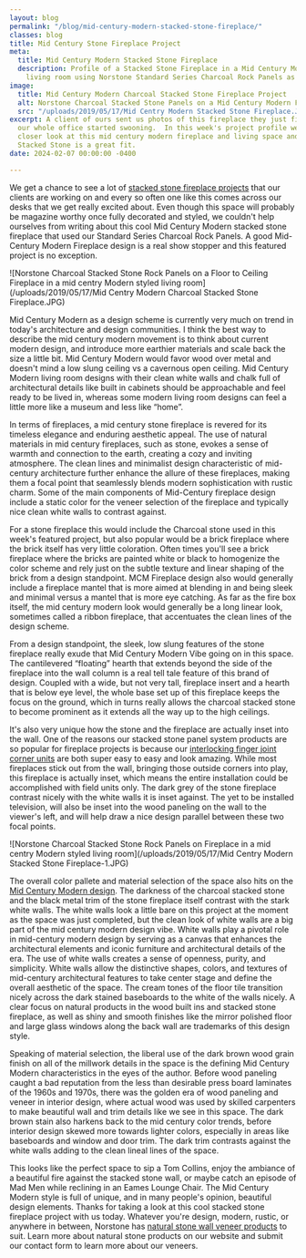 ```yaml
---
layout: blog
permalink: "/blog/mid-century-modern-stacked-stone-fireplace/"
classes: blog
title: Mid Century Stone Fireplace Project
meta:
  title: Mid Century Modern Stacked Stone Fireplace
  description: Profile of a Stacked Stone Fireplace in a Mid Century Modern styled
    living room using Norstone Standard Series Charcoal Rock Panels as the veneer.
image:
  title: Mid Century Modern Charcoal Stacked Stone Fireplace Project
  alt: Norstone Charcoal Stacked Stone Panels on a Mid Century Modern Fireplace
  src: "/uploads/2019/05/17/Mid Centry Modern Stacked Stone Fireplace.JPG"
excerpt: A client of ours sent us photos of this fireplace they just finished and
  our whole office started swooning.  In this week's project profile we'll take a
  closer look at this mid century modern fireplace and living space and why the Charcoal
  Stacked Stone is a great fit.
date: 2024-02-07 00:00:00 -0400

---
```

We get a chance to see a lot of [stacked stone fireplace projects](https://www.norstoneusa.com/gallery/application/fireplace/) that our clients are working on and every so often one like this comes across our desks that we get really excited about. Even though this space will probably be magazine worthy once fully decorated and styled, we couldn't help ourselves from writing about this cool Mid Century Modern stacked stone fireplace that used our Standard Series Charcoal Rock Panels. A good Mid-Century Modern Fireplace design is a real show stopper and this featured project is no exception.

![Norstone Charcoal Stacked Stone Rock Panels on a Floor to Ceiling Fireplace in a mid centry Modern styled living room](/uploads/2019/05/17/Mid Centry Modern Charcoal Stacked Stone Fireplace.JPG)

Mid Century Modern as a design scheme is currently very much on trend in today's architecture and design communities. I think the best way to describe the mid century modern movement is to think about current modern design, and introduce more earthier materials and scale back the size a little bit.  Mid Century Modern would favor wood over metal and doesn't mind a low slung ceiling vs a cavernous open ceiling. Mid Century Modern living room designs with their clean white walls and chalk full of architectural details like built in cabinets should be approachable and feel ready to be lived in, whereas some modern living room designs can feel a little more like a museum and less like “home”.

In terms of fireplaces, a mid century stone fireplace is revered for its timeless elegance and enduring aesthetic appeal. The use of natural materials in mid century fireplaces, such as stone, evokes a sense of warmth and connection to the earth, creating a cozy and inviting atmosphere. The clean lines and minimalist design characteristic of mid-century architecture further enhance the allure of these fireplaces, making them a focal point that seamlessly blends modern sophistication with rustic charm.  Some of the main components of Mid-Century fireplace design include a static color for the veneer selection of the fireplace and typically nice clean white walls to contrast against.

For a stone fireplace this would include the Charcoal stone used in this week's featured project, but also popular would be a brick fireplace where the brick itself has very little coloration. Often times you'll see a brick fireplace where the bricks are painted white or black to homogenize the color scheme and rely just on the subtle texture and linear shaping of the brick from a design standpoint. MCM Fireplace design also would generally include a fireplace mantel that is more aimed at blending in and being sleek and minimal versus a mantel that is more eye catching. As far as the fire box itself, the mid century modern look would generally be a long linear look, sometimes called a ribbon fireplace, that accentuates the clean lines of the design scheme.

From a design standpoint, the sleek, low slung features of the stone fireplace really exude that Mid Century Modern Vibe going on in this space. The cantilevered “floating” hearth that extends beyond the side of the fireplace into the wall column is a real tell tale feature of this brand of design. Coupled with a wide, but not very tall, fireplace insert and a hearth that is below eye level, the whole base set up of this fireplace keeps the focus on the ground, which in turns really allows the charcoal stacked stone to become prominent as it extends all the way up to the high ceilings.

It's also very unique how the stone and the fireplace are actually inset into the wall. One of the reasons our stacked stone panel system products are so popular for fireplace projects is because our [interlocking finger joint corner units](https://www.norstoneusa.com/blog/norstone-classroom-session-working-corners-1/) are both super easy to easy and look amazing. While most fireplaces stick out from the wall, bringing those outside corners into play, this fireplace is actually inset, which means the entire installation could be accomplished with field units only. The dark grey of the stone fireplace contrast nicely with the white walls it is inset against. The yet to be installed television, will also be inset into the wood paneling on the wall to the viewer's left, and will help draw a nice design parallel between these two focal points.

![Norstone Charcoal Stacked Stone Rock Panels on Fireplace in a mid centry Modern styled living room](/uploads/2019/05/17/Mid Centry Modern Stacked Stone Fireplace-1.JPG)

The overall color pallete and material selection of the space also hits on the [Mid Century Modern design](https://www.norstoneusa.com/blog/charcoal-xl-mid-century-modern-home/). The darkness of the charcoal stacked stone and the black metal trim of the stone fireplace itself contrast with the stark white walls. The white walls look a little bare on this project at the moment as the space was just completed, but the clean look of white walls are a big part of the mid century modern design vibe. White walls play a pivotal role in mid-century modern design by serving as a canvas that enhances the architectural elements and iconic furniture and architectural details of the era. The use of white walls creates a sense of openness, purity, and simplicity.  White walls allow the distinctive shapes, colors, and textures of mid-century architectural features to take center stage and define the overall aesthetic of the space. The cream tones of the floor tile transition nicely across the dark stained baseboards to the white of the walls nicely. A clear focus on natural products in the wood built ins and stacked stone fireplace, as well as shiny and smooth finishes like the mirror polished floor and large glass windows along the back wall are trademarks of this design style.

Speaking of material selection, the liberal use of the dark brown wood grain finish on all of the millwork details in the space is the defining Mid Century Modern characteristics in the eyes of the author. Before wood paneling caught a bad reputation from the less than desirable press board laminates of the 1960s and 1970s, there was the golden era of wood paneling and veneer in interior design, where actual wood was used by skilled carpenters to make beautiful wall and trim details like we see in this space. The dark brown stain also harkens back to the mid century color trends, before interior design skewed more towards lighter colors, especially in areas like baseboards and window and door trim. The dark trim contrasts against the white walls adding to the clean lineal lines of the space.

This looks like the perfect space to sip a Tom Collins, enjoy the ambiance of a beautiful fire against the stacked stone wall, or maybe catch an episode of Mad Men while reclining in an Eames Lounge Chair. The Mid Century Modern style is full of unique, and in many people's opinion, beautiful design elements. Thanks for taking a look at this cool stacked stone fireplace project with us today. Whatever you're design, modern, rustic, or anywhere in between, Norstone has [natural stone wall veneer products](https://www.norstoneusa.com/products/) to suit. Learn more about natural stone products on our website and submit our contact form to learn more about our veneers.
